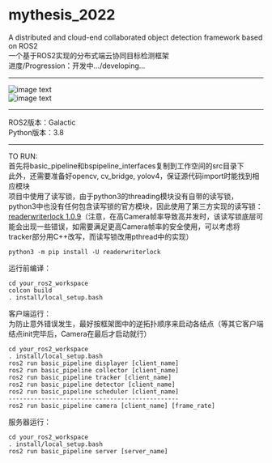 # mythesis_2022
A distributed and cloud-end collaborated object detection framework based on ROS2  
一个基于ROS2实现的分布式端云协同目标检测框架  
进度/Progression：开发中.../developing...  
****  
![image text](https://github.com/sysu18364109/mythesis_2022/blob/main/pic1.png)  
![image text](https://github.com/sysu18364109/mythesis_2022/blob/main/pic2.png)  
****  
ROS2版本：Galactic  
Python版本：3.8  
****  
TO RUN:  
首先将basic_pipeline和bspipeline_interfaces复制到工作空间的src目录下  
此外，还需要准备好opencv, cv_bridge, yolov4，保证源代码import时能找到相应模块  
项目中使用了读写锁，由于python3的threading模块没有自带的读写锁，python3中也没有任何包含读写锁的官方模块，因此使用了第三方实现的读写锁：[readerwriterlock 1.0.9](https://pypi.org/project/readerwriterlock/)（注意，在高Camera帧率导致高并发时，该读写锁底层可能会出现一些错误，如需要满足更高Camera帧率的安全使用，可以考虑将tracker部分用C++改写，而读写锁改用pthread中的实现）  
```
python3 -m pip install -U readerwriterlock
```
运行前编译：  
```
cd your_ros2_workspace
colcon build
. install/local_setup.bash
```
客户端运行：  
为防止意外错误发生，最好按框架图中的逆拓扑顺序来启动各结点（等其它客户端结点init完毕后，Camera在最后才启动就行）  
```
cd your_ros2_workspace
. install/local_setup.bash
ros2 run basic_pipeline displayer [client_name]
ros2 run basic_pipeline collector [client_name]
ros2 run basic_pipeline tracker [client_name]
ros2 run basic_pipeline detector [client_name]
ros2 run basic_pipeline scheduler [client_name]
-----------------------------------------------
ros2 run basic_pipeline camera [client_name] [frame_rate]
```
  
服务器运行：  
```
cd your_ros2_workspace
. install/local_setup.bash
ros2 run basic_pipeline server [server_name]
```
